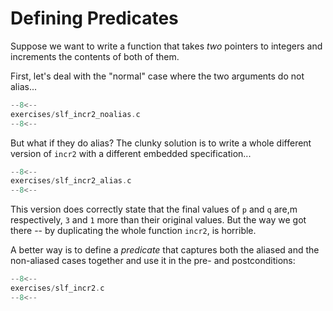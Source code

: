# Defining Predicates

<!-- We should show how to define predicates earlier -- -->
<!-- - e.g., with numeric ranges!! -->

<!--
TODO: BCP: The text becomes a bit sketchy from here on! But hopefully there's
still enough structure here to make sense of the examples...
-->

Suppose we want to write a function that takes _two_ pointers to
integers and increments the contents of both of them.

First, let's deal with the "normal" case where the two arguments do
not alias...

```c title="exercises/slf_incr2_noalias.c"
--8<--
exercises/slf_incr2_noalias.c
--8<--
```

But what if they do alias? The clunky solution is to write a whole
different version of `incr2` with a different embedded specification...

```c title="exercises/slf_incr2_alias.c"
--8<--
exercises/slf_incr2_alias.c
--8<--
```

This version does correctly state that the final values of `p` and `q` are,m respectively, `3` and `1` more than their original values. But the way we got there -- by duplicating the whole function `incr2`, is horrible.

<!-- TODO: Sainati: I think it would be useful here to add an explanation for how CN's type checking works. -->
<!-- For example, in the definition of BothOwned here, how is CN able to prove that `take pv = Owned<unsigned int>(p);` -->
<!-- type checks, since all we know about `p` in the definition of the predicate is that it's a pointer? -->

A better way is to define a _predicate_ that captures both the aliased
and the non-aliased cases together and use it in the pre- and
postconditions:

<!-- TODO: Sainati: I think it would be useful here to add an explanation for how CN's type checking works. -->
<!-- For example, in the definition of BothOwned here, how is CN able to prove that `take pv = Owned<unsigned int>(p);` -->
<!-- type checks, since all we know about `p` in the definition of the predicate is that it's a pointer? -->

```c title="exercises/slf_incr2.c"
--8<--
exercises/slf_incr2.c
--8<--
```

<!-- TODO: BCP: "BothOwned" is a pretty awkward name. -->
<!-- TODO: BCP: We haven't introduced CN records. In particular, C programmers may be surprised that we don't have to pre-declare record types. -->
<!-- TODO: BCP: the annotation on incr2 needs some unpacking for readers!! -->
<!-- TODO: BCP: first use of the "split_case" annotation -->


